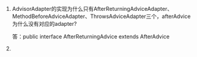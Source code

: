 1. AdvisorAdapter的实现为什么只有AfterReturningAdviceAdapter、MethodBeforeAdviceAdapter、ThrowsAdviceAdapter三个，afterAdvice为什么没有对应的adapter?

   答：public interface AfterReturningAdvice extends AfterAdvice

2. 